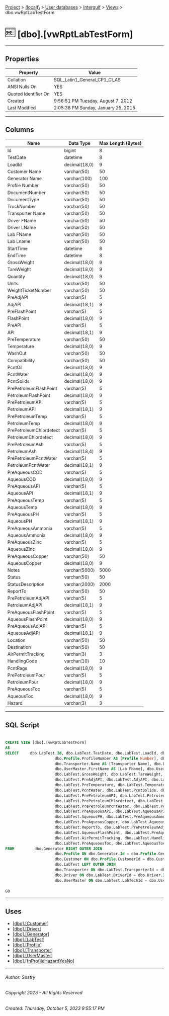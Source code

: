 #### 

[Project](../../../../index.md) > [(local)\\](../../../index.md) > [User databases](../../index.md) > [Intergulf](../index.md) > [Views](Views.md) > dbo.vwRptLabTestForm

# ![Views](../../../../Images/View32.png) [dbo].[vwRptLabTestForm]

---

## <a name="#properties"></a>Properties

| Property | Value |
|---|---|
| Collation | SQL_Latin1_General_CP1_CI_AS |
| ANSI Nulls On | YES |
| Quoted Identifier On | YES |
| Created | 9:56:51 PM Tuesday, August 7, 2012 |
| Last Modified | 2:05:38 PM Sunday, January 25, 2015 |


---

## <a name="#columns"></a>Columns

| Name | Data Type | Max Length (Bytes) |
|---|---|---|
| Id | bigint | 8 |
| TestDate | datetime | 8 |
| LoadId | decimal(18,0) | 9 |
| Customer Name | varchar(50) | 50 |
| Generator Name | varchar(100) | 100 |
| Profile Number | varchar(50) | 50 |
| DocumentNumber | varchar(50) | 50 |
| DocumentType | varchar(50) | 50 |
| TruckNumber | varchar(50) | 50 |
| Transporter Name | varchar(50) | 50 |
| Driver FName | varchar(50) | 50 |
| Driver LName | varchar(50) | 50 |
| Lab FName | varchar(50) | 50 |
| Lab Lname | varchar(50) | 50 |
| StartTime | datetime | 8 |
| EndTime | datetime | 8 |
| GrossWeight | decimal(18,0) | 9 |
| TareWeight | decimal(18,0) | 9 |
| Quantity | decimal(18,0) | 9 |
| Units | varchar(50) | 50 |
| WeightTicketNumber | varchar(50) | 50 |
| PreAdjAPI | varchar(5) | 5 |
| AdjAPI | decimal(18,1) | 9 |
| PreFlashPoint | varchar(5) | 5 |
| FlashPoint | decimal(18,0) | 9 |
| PreAPI | varchar(5) | 5 |
| API | decimal(18,1) | 9 |
| PreTemperature | varchar(50) | 50 |
| Temperature | decimal(18,0) | 9 |
| WashOut | varchar(50) | 50 |
| Compatibility | varchar(50) | 50 |
| PcntOil | decimal(18,0) | 9 |
| PcntWater | decimal(18,0) | 9 |
| PcntSolids | decimal(18,0) | 9 |
| PrePetroleumFlashPoint | varchar(5) | 5 |
| PetroleumFlashPoint | decimal(18,0) | 9 |
| PrePetroleumAPI | varchar(5) | 5 |
| PetroleumAPI | decimal(18,1) | 9 |
| PrePetroleumTemp | varchar(5) | 5 |
| PetroleumTemp | decimal(18,0) | 9 |
| PrePetroleumChlordetect | varchar(5) | 5 |
| PetroleumChlordetect | decimal(18,0) | 9 |
| PrePetroleumAsh | varchar(5) | 5 |
| PetroleumAsh | decimal(18,4) | 9 |
| PrePetroleumPcntWater | varchar(5) | 5 |
| PetroleumPcntWater | decimal(18,1) | 9 |
| PreAqueousCOD | varchar(5) | 5 |
| AqueousCOD | decimal(18,0) | 9 |
| PreAqueousAPI | varchar(5) | 5 |
| AqueousAPI | decimal(18,1) | 9 |
| PreAqueousTemp | varchar(5) | 5 |
| AqueousTemp | decimal(18,0) | 9 |
| PreAqueousPH | varchar(5) | 5 |
| AqueousPH | decimal(18,1) | 9 |
| PreAqueousAmmonia | varchar(5) | 5 |
| AqueousAmmonia | decimal(18,0) | 9 |
| PreAqueousZinc | varchar(5) | 5 |
| AqueousZinc | decimal(18,0) | 9 |
| PreAqueousCopper | varchar(50) | 50 |
| AqueousCopper | decimal(18,0) | 9 |
| Notes | varchar(5000) | 5000 |
| Status | varchar(50) | 50 |
| StatusDescription | varchar(2000) | 2000 |
| ReportTo | varchar(50) | 50 |
| PrePetroleumAdjAPI | varchar(5) | 5 |
| PetroleumAdjAPI | decimal(18,1) | 9 |
| PreAqueousFlashPoint | varchar(5) | 5 |
| AqueousFlashPoint | decimal(18,0) | 9 |
| PreAqueousAdjAPI | varchar(5) | 5 |
| AqueousAdjAPI | decimal(18,1) | 9 |
| Location | varchar(50) | 50 |
| Destination | varchar(50) | 50 |
| AirPermitTracking | varchar(3) | 3 |
| HandlingCode | varchar(10) | 10 |
| PcntRags | decimal(18,0) | 9 |
| PrePetroleumPour | varchar(5) | 5 |
| PetroleumPour | decimal(18,0) | 9 |
| PreAqueousToc | varchar(5) | 5 |
| AqueousToc | decimal(18,0) | 9 |
| Hazard | varchar(3) | 3 |


---

## <a name="#sqlscript"></a>SQL Script

```sql

CREATE VIEW [dbo].[vwRptLabTestForm]
AS
SELECT     dbo.LabTest.Id, dbo.LabTest.TestDate, dbo.LabTest.LoadId, dbo.Customer.Name AS [Customer Name], dbo.Generator.Name AS [Generator Name], 
                      dbo.Profile.ProfileNumber AS [Profile Number], dbo.LabTest.DocumentNumber, dbo.LabTest.DocumentType, dbo.LabTest.TruckNumber, 
                      dbo.Transporter.Name AS [Transporter Name], dbo.Driver.FirstName AS [Driver FName], dbo.Driver.LastName AS [Driver LName], 
                      dbo.UserMaster.FirstName AS [Lab FName], dbo.UserMaster.LastName AS [Lab Lname], dbo.LabTest.StartTime, dbo.LabTest.EndTime, 
                      dbo.LabTest.GrossWeight, dbo.LabTest.TareWeight, dbo.LabTest.Quantity, dbo.LabTest.Units, dbo.LabTest.WeightTicketNumber, 
                      dbo.LabTest.PreAdjAPI, dbo.LabTest.AdjAPI, dbo.LabTest.PreFlashPoint, dbo.LabTest.FlashPoint, dbo.LabTest.PreAPI, dbo.LabTest.API, 
                      dbo.LabTest.PreTemperature, dbo.LabTest.Temperature, dbo.LabTest.WashOut, dbo.LabTest.Compatibility, dbo.LabTest.PcntOil, 
                      dbo.LabTest.PcntWater, dbo.LabTest.PcntSolids, dbo.LabTest.PrePetroleumFlashPoint, dbo.LabTest.PetroleumFlashPoint, 
                      dbo.LabTest.PrePetroleumAPI, dbo.LabTest.PetroleumAPI, dbo.LabTest.PrePetroleumTemp, dbo.LabTest.PetroleumTemp, 
                      dbo.LabTest.PrePetroleumChlordetect, dbo.LabTest.PetroleumChlordetect, dbo.LabTest.PrePetroleumAsh, dbo.LabTest.PetroleumAsh, 
                      dbo.LabTest.PrePetroleumPcntWater, dbo.LabTest.PetroleumPcntWater, dbo.LabTest.PreAqueousCOD, dbo.LabTest.AqueousCOD, 
                      dbo.LabTest.PreAqueousAPI, dbo.LabTest.AqueousAPI, dbo.LabTest.PreAqueousTemp, dbo.LabTest.AqueousTemp, dbo.LabTest.PreAqueousPH, 
                      dbo.LabTest.AqueousPH, dbo.LabTest.PreAqueousAmmonia, dbo.LabTest.AqueousAmmonia, dbo.LabTest.PreAqueousZinc, dbo.LabTest.AqueousZinc, 
                      dbo.LabTest.PreAqueousCopper, dbo.LabTest.AqueousCopper, dbo.LabTest.Notes, dbo.LabTest.Status, dbo.LabTest.StatusDescription, 
                      dbo.LabTest.ReportTo, dbo.LabTest.PrePetroleumAdjAPI, dbo.LabTest.PetroleumAdjAPI, dbo.LabTest.PreAqueousFlashPoint, 
                      dbo.LabTest.AqueousFlashPoint, dbo.LabTest.PreAqueousAdjAPI, dbo.LabTest.AqueousAdjAPI, dbo.LabTest.Location, dbo.LabTest.Destination, 
                      dbo.LabTest.AirPermitTracking, dbo.LabTest.HandlingCode, dbo.LabTest.PcntRags, dbo.LabTest.PrePetroleumPour, dbo.LabTest.PetroleumPour, 
                      dbo.LabTest.PreAqueousToc, dbo.LabTest.AqueousToc, dbo.fnProfileHazardYesNo(dbo.Profile.HTYes) AS Hazard
FROM         dbo.Generator RIGHT OUTER JOIN
                      dbo.Profile ON dbo.Generator.Id = dbo.Profile.GeneratorId LEFT OUTER JOIN
                      dbo.Customer ON dbo.Profile.CustomerId = dbo.Customer.Id RIGHT OUTER JOIN
                      dbo.LabTest LEFT OUTER JOIN
                      dbo.Transporter ON dbo.LabTest.TransporterId = dbo.Transporter.Id LEFT OUTER JOIN
                      dbo.Driver ON dbo.LabTest.DriverId = dbo.Driver.Id LEFT OUTER JOIN
                      dbo.UserMaster ON dbo.LabTest.LabTechId = dbo.UserMaster.UserName ON dbo.Profile.Id = dbo.LabTest.ProfileId

GO

```


---

## <a name="#uses"></a>Uses

* [[dbo].[Customer]](../Tables/dbo_Customer.md)
* [[dbo].[Driver]](../Tables/dbo_Driver.md)
* [[dbo].[Generator]](../Tables/dbo_Generator.md)
* [[dbo].[LabTest]](../Tables/dbo_LabTest.md)
* [[dbo].[Profile]](../Tables/dbo_Profile.md)
* [[dbo].[Transporter]](../Tables/dbo_Transporter.md)
* [[dbo].[UserMaster]](../Tables/dbo_UserMaster.md)
* [[dbo].[fnProfileHazardYesNo]](../Programmability/Functions/Scalar-valued_Functions/dbo_fnProfileHazardYesNo.md)


---

###### Author:  Sastry

###### Copyright 2023 - All Rights Reserved

###### Created: Thursday, October 5, 2023 9:55:17 PM

